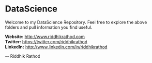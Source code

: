 # DataScience

Welcome to my DataScience Repository. Feel free to explore the above folders and pull information you find useful. 

**Website:** http://www.riddhikrathod.com <br/>
**Twitter:** https://twitter.com/riddhikrathod <br/> 
**LinkedIn:** http://www.linkedin.com/in/riddhikrathod <br/>



-- Riddhik Rathod
